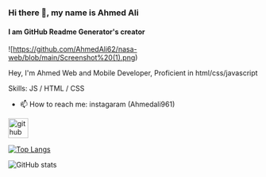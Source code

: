 ### Hi there 👋, my name is Ahmed Ali
#### I am GitHub Readme Generator's creator
![https://github.com/AhmedAli62/nasa-web/blob/main/Screenshot%20(1).png)

Hey, I'm Ahmed Web and Mobile Developer, 
Proficient in html/css/javascript

Skills: JS / HTML / CSS

- 📫 How to reach me: instagaram (Ahmedali961) 


[<img src='https://cdn.jsdelivr.net/npm/simple-icons@3.0.1/icons/github.svg' alt='github' height='40'>](https://github.com/AhmedAli62)  

[![Top Langs](https://github-readme-stats.vercel.app/api/top-langs/?username=AhmedAli62)](https://github.com/anuraghazra/github-readme-stats)

![GitHub stats](https://github-readme-stats.vercel.app/api?username=AhmedAli62&show_icons=true)  


